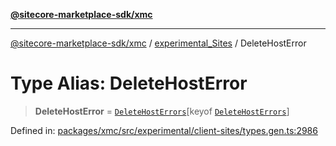 [**@sitecore-marketplace-sdk/xmc**](../../../../README.md)

***

[@sitecore-marketplace-sdk/xmc](../../../../README.md) / [experimental\_Sites](../README.md) / DeleteHostError

# Type Alias: DeleteHostError

> **DeleteHostError** = [`DeleteHostErrors`](DeleteHostErrors.md)\[keyof [`DeleteHostErrors`](DeleteHostErrors.md)\]

Defined in: [packages/xmc/src/experimental/client-sites/types.gen.ts:2986](https://github.com/Sitecore/marketplace-sdk/blob/main/packages/xmc/src/experimental/client-sites/types.gen.ts#L2986)
